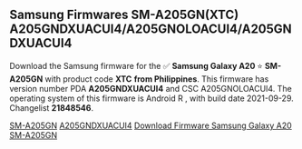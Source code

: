 <h2>Samsung Firmwares SM-A205GN(XTC) A205GNDXUACUI4/A205GNOLOACUI4/A205GNDXUACUI4</h2>
Download the Samsung firmware for the ✅ <strong>Samsung Galaxy A20 </strong> ⭐ <strong>SM-A205GN</strong> with product code <strong>XTC</strong> <strong> from Philippines</strong>. This firmware has version number PDA <strong>A205GNDXUACUI4</strong> and CSC A205GNOLOACUI4. The operating system of this firmware is Android R , with build date 2021-09-29. Changelist <strong>21848546</strong>.


[SM-A205GN](https://samfirm.shop/samsung/model/SM-A205GN)
[A205GNDXUACUI4](https://samfirm.shop/samsung/pda/A205GNDXUACUI4)
[Download Firmware Samsung Galaxy A20 SM-A205GN](https://samfirm.shop/samsung/firmware/461407)
